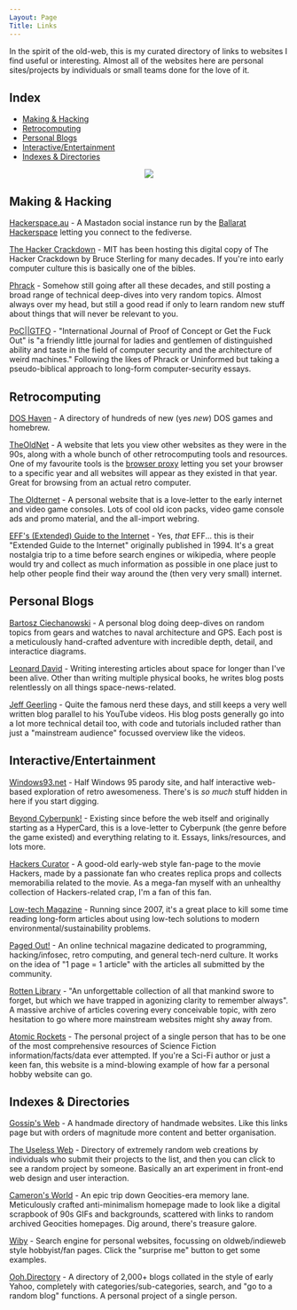 ```yaml
---
Layout: Page
Title: Links
---
```


In the spirit of the old-web, this is my curated directory of links to websites I find useful or interesting. Almost all of the websites here are personal sites/projects by individuals or small teams done for the love of it.

## Index

- [Making & Hacking](#making-and-hacking)
- [Retrocomputing](#retrocomputing)
- [Personal Blogs](#personal-blogs)
- [Interactive/Entertainment](#interactive-entertainment)
- [Indexes & Directories](#indexes-and-directories)

<center><img src="/theme/images/baby.gif" /></center>

<a id="making-and-hacking"></a>
## Making & Hacking

[Hackerspace.au](https://hackerspace.au/) - A Mastadon social instance run by the [Ballarat Hackerspace](https://ballarathackerspace.org.au) letting you connect to the fediverse.

[The Hacker Crackdown](https://www.mit.edu/hacker/hacker.html) - MIT has been hosting this digital copy of The Hacker Crackdown by Bruce Sterling for many decades. If you're into early computer culture this is basically one of the bibles.

[Phrack](https://phrack.org) - Somehow still going after all these decades, and still posting a broad range of technical deep-dives into very random topics. Almost always over my head, but still a good read if only to learn random new stuff about things that will never be relevant to you.

[PoC||GTFO]() - "International Journal of Proof of Concept or Get the Fuck Out" is "a friendly little journal for ladies and gentlemen of distinguished ability and taste in the field of computer security and the architecture of weird machines." Following the likes of Phrack or Uninformed but taking a pseudo-biblical approach to long-form computer-security essays.

<a id="retrocomputing"></a>
## Retrocomputing

[DOS Haven](https://www.doshaven.eu) - A directory of hundreds of new (yes *new*) DOS games and homebrew.

[TheOldNet](https://theoldnet.com) - A website that lets you view other websites as they were in the 90s, along with a whole bunch of other retrocomputing tools and resources. One of my favourite tools is the [browser proxy](https://theoldnet.com/docs/httpproxy/index.html) letting you set your browser to a specific year and all websites will appear as they existed in that year. Great for browsing from an actual retro computer.

[The Oldternet](https://www.geocities.ws/oldternet/) - A personal website that is a love-letter to the early internet and video game consoles. Lots of cool old icon packs, video game console ads and promo material, and the all-import webring.

[EFF's (Extended) Guide to the Internet](https://www.whitman.edu/mathematics/eegtti/eeg_toc.html) - Yes, *that* EFF... this is their "Extended Guide to the Internet" originally published in 1994. It's a great nostalgia trip to a time before search engines or wikipedia, where people would try and collect as much information as possible in one place just to help other people find their way around the (then very very small) internet.

<a id="personal-blogs"></a>
## Personal Blogs

[Bartosz Ciechanowski](https://ciechanow.ski) - A personal blog doing deep-dives on random topics from gears and watches to naval architecture and GPS. Each post is a meticulously hand-crafted adventure with incredible depth, detail, and interactice diagrams.

[Leonard David](https://www.leonarddavid.com) - Writing interesting articles about space for longer than I've been alive. Other than writing multiple physical books, he writes blog posts relentlessly on all things space-news-related.

[Jeff Geerling](https://www.jeffgeerling.com/blog) - Quite the famous nerd these days, and still keeps a very well written blog parallel to his YouTube videos. His blog posts generally go into a lot more technical detail too, with code and tutorials included rather than just a "mainstream audience" focussed overview like the videos.



<a id="interactive-entertainment"></a>
## Interactive/Entertainment

[Windows93.net](https://www.windows93.net) - Half Windows 95 parody site, and half interactive web-based exploration of retro awesomeness. There's is *so much* stuff hidden in here if you start digging.

[Beyond Cyberpunk!](http://www.streettech.com/bcp/) - Existing since before the web itself and originally starting as a HyperCard, this is a love-letter to Cyberpunk (the genre before the game existed) and everything relating to it. Essays, links/resources, and lots more.

[Hackers Curator](https://hackerscurator.com) - A good-old early-web style fan-page to the movie Hackers, made by a passionate fan who creates replica props and collects memorabilia related to the movie. As a mega-fan myself with an unhealthy collection of Hackers-related crap, I'm a fan of this fan.

[Low-tech Magazine](https://solar.lowtechmagazine.com) - Running since 2007, it's a great place to kill some time reading long-form articles about using low-tech solutions to modern environmental/sustainability problems.

[Paged Out!](https://pagedout.institute) - An online technical magazine dedicated to programming, hacking/infosec, retro computing, and general tech-nerd culture. It works on the idea of "1 page = 1 article" with the articles all submitted by the community.

[Rotten Library](https://gwern.net/doc/rotten.com/library/index.html) - "An unforgettable collection of all that mankind swore to forget, but which we have trapped in agonizing clarity to remember always". A massive archive of articles covering every conceivable topic, with zero hesitation to go where more mainstream websites might shy away from.

[Atomic Rockets](https://projectrho.com/public_html/rocket/) - The personal project of a single person that has to be one of the most comprehensive resources of Science Fiction information/facts/data ever attempted. If you're a Sci-Fi author or just a keen fan, this website is a mind-blowing example of how far a personal hobby website can go.

<a id="#indexes-and-directories"></a>
## Indexes & Directories

[Gossip's Web](https://gossipsweb.net) - A handmade directory of handmade websites. Like this links page but with orders of magnitude more content and better organisation.

[The Useless Web](https://theuselessweb.com) - Directory of extremely random web creations by individuals who submit their projects to the list, and then you can click to see a random project by someone. Basically an art experiment in front-end web design and user interaction.

[Cameron's World](https://www.cameronsworld.net) - An epic trip down Geocities-era memory lane. Meticulously crafted anti-minimalism homepage made to look like a digital scrapbook of 90s GIFs and backgrounds, scattered with links to random archived Geocities homepages. Dig around, there's treasure galore.

[Wiby](https://wiby.org) - Search engine for personal websites, focussing on oldweb/indieweb style hobbyist/fan pages. Click the "surprise me" button to get some examples.

[Ooh.Directory](https://ooh.directory) - A directory of 2,000+ blogs collated in the style of early Yahoo, completely with categories/sub-categories, search, and "go to a random blog" functions. A personal project of a single person.
